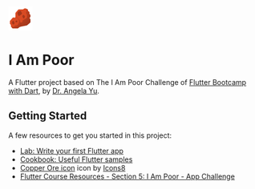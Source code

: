 ![Copper Ore icon icon by Icons8](./images/icons8-copper-ore-48.png)
# I Am Poor

A Flutter project based on The I Am Poor Challenge of [Flutter Bootcamp with Dart](https://www.udemy.com/course/flutter-bootcamp-with-dart/), by [Dr. Angela Yu](https://www.udemy.com/user/4b4368a3-b5c8-4529-aa65-2056ec31f37e/).

## Getting Started

A few resources to get you started in this project:

- [Lab: Write your first Flutter app](https://flutter.dev/docs/get-started/codelab)
- [Cookbook: Useful Flutter samples](https://flutter.dev/docs/cookbook)
- [Copper Ore icon](https://icons8.com/icons/set/copper-ore) icon by [Icons8](https://icons8.com)
- [Flutter Course Resources - Section 5: I Am Poor - App Challenge](https://github.com/londonappbrewery/Flutter-Course-Resources#section-5-i-am-poor---app-challenge)